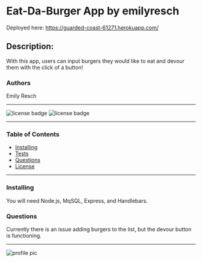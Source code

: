



# __Eat-Da-Burger App__ by emilyresch
Deployed here: https://guarded-coast-61271.herokuapp.com/

## Description:
With this app, users can input burgers they would like to eat and devour them with the click of a button! 

### Authors
Emily Resch

_________________________


![license badge](https://img.shields.io/badge/license-None-brightgreen) ![license badge](https://img.shields.io/badge/contributors-1-red)

_________________________

### Table of Contents
- [Installing](###Installing)
- [Tests](###Tests)
- [Questions](###Questions)
- [License](##License)

_________________________

### Installing
You will need Node.js, MqSQL, Express, and Handlebars.


### Questions
Currently there is an issue adding burgers to the list, but the devour button is functioning.


_____________________

![profile pic](http://avatars0.githubusercontent.com/emilyresch)